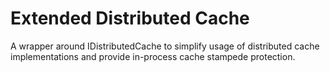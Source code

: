 # Extended Distributed Cache

A wrapper around IDistributedCache to simplify usage of distributed cache implementations and provide in-process cache stampede protection.